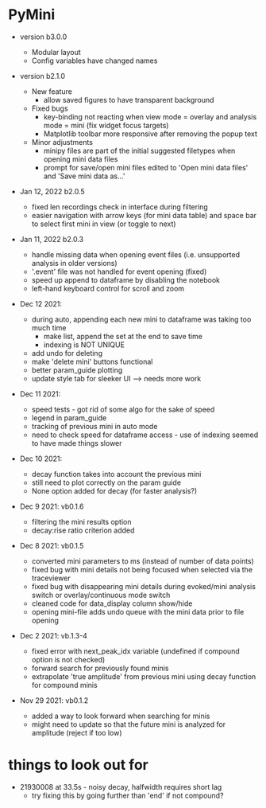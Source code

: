 # PyMini
- version b3.0.0
  - Modular layout
  - Config variables have changed names
  
  
- version b2.1.0
  - New feature
    - allow saved figures to have transparent background
  - Fixed bugs
    - key-binding not reacting when view mode = overlay and analysis mode = mini (fix widget focus targets)
    - Matplotlib toolbar more responsive after removing the popup text
  - Minor adjustments
    - minipy files are part of the initial suggested filetypes when opening mini data files
    - prompt for save/open mini files edited to 'Open mini data files' and 'Save mini data as...'
  
  
- Jan 12, 2022 b2.0.5
  - fixed len recordings check in interface during filtering
  - easier navigation with arrow keys (for mini data table) and space bar to select first mini in view (or toggle to next)
- Jan 11, 2022 b2.0.3
  - handle missing data when opening event files (i.e. unsupported analysis in older versions)
  - '.event' file was not handled for event opening (fixed)
  - speed up append to dataframe by disabling the notebook
  - left-hand keyboard control for scroll and zoom

- Dec 12 2021:
  - during auto, appending each new mini to dataframe was taking too much time
    - make list, append the set at the end to save time
    - indexing is NOT UNIQUE
  - add undo for deleting
  - make 'delete mini' buttons functional
  - better param_guide plotting
  - update style tab for sleeker UI --> needs more work
- Dec 11 2021:
  - speed tests - got rid of some algo for the sake of speed
  - legend in param_guide
  - tracking of previous mini in auto mode
  - need to check speed for dataframe access - use of indexing seemed to have made things slower
- Dec 10 2021:
  - decay function takes into account the previous mini
  - still need to plot correctly on the param guide
  - None option added for decay (for faster analysis?)
- Dec 9 2021: vb0.1.6
  - filtering the mini results option
  - decay:rise ratio criterion added 
- Dec 8 2021: vb0.1.5
  - converted mini parameters to ms (instead of number of data points)
  - fixed bug with mini details not being focused when selected via the traceviewer
  - fixed bug with disappearing mini details during evoked/mini analysis switch or overlay/continuous mode switch
  - cleaned code for data_display column show/hide
  - opening mini-file adds undo queue with the mini data prior to file opening
- Dec 2 2021: vb.1.3-4
    - fixed error with next_peak_idx variable (undefined if compound option is not checked)
    - forward search for previously found minis
  - extrapolate 'true amplitude' from previous mini using decay function for compound minis
- Nov 29 2021: vb0.1.2
    - added a way to look forward when searching for minis
    - might need to update so that the future mini is analyzed for amplitude (reject if too low)
  
# things to look out for
- 21930008 at 33.5s - noisy decay, halfwidth requires short lag
  - try fixing this by going further than 'end' if not compound? 

